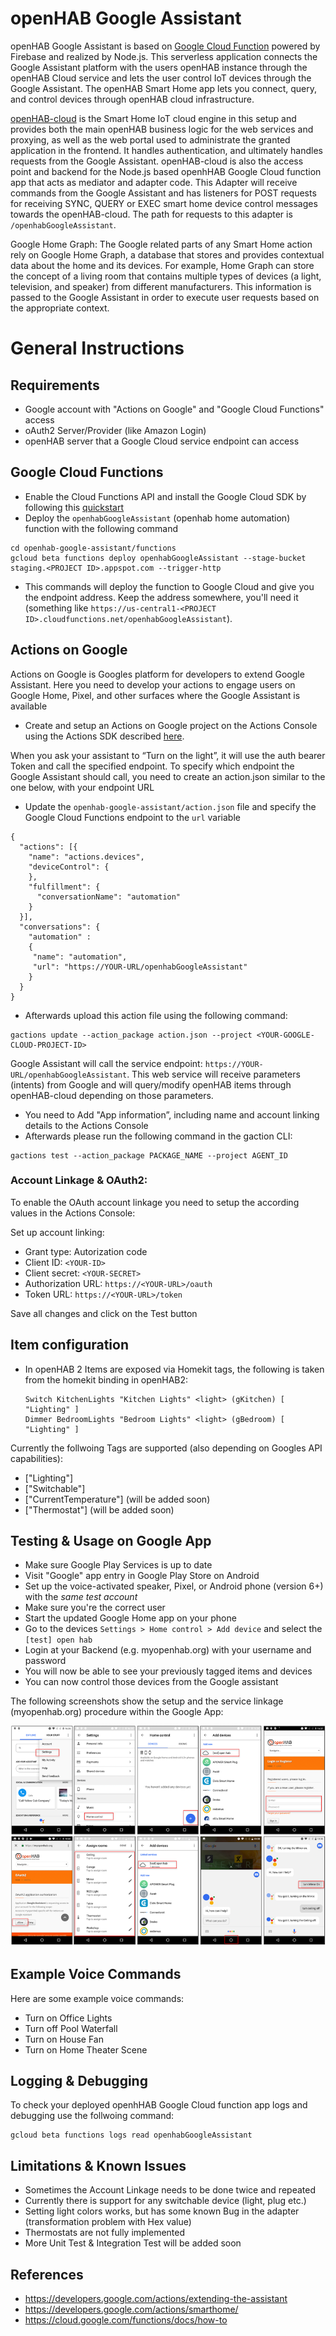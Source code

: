 # openHAB Google Assistant 

openHAB Google Assistant is based on [Google Cloud Function](https://cloud.google.com/functions) powered by Firebase and realized by Node.js. This serverless application connects the Google Assistant platform with the users openHAB instance through the openHAB Cloud service and lets the user control IoT devices through the Google Assistant. The openHAB Smart Home app lets you connect, query, and control devices through openHAB cloud infrastructure.

[openHAB-cloud](https://github.com/openhab/openhab-cloud) is the Smart Home IoT cloud engine in this setup and provides both the main openHAB business logic for the web services and proxying, as well as the web portal used to administrate the granted application in the frontend. It handles authentication, and ultimately handles requests from the Google Assistant. openHAB-cloud is also the access point and backend for the Node.js based openhHAB Google Cloud function app that acts as mediator and adapter code. This Adapter will receive commands from the Google Assistant and has listeners for POST requests for receiving SYNC, QUERY or EXEC smart home device control messages towards the openHAB-cloud. The path for requests to this adapter is `/openhabGoogleAssistant`.

Google Home Graph:
The Google related parts of any Smart Home action rely on Google Home Graph, a database that stores and provides contextual data about the home and its devices. For example, Home Graph can store the concept of a living room that contains multiple types of devices (a light, television, and speaker) from different manufacturers. This information is passed to the Google Assistant in order to execute user requests based on the appropriate context.

# General Instructions

## Requirements

* Google account with "Actions on Google" and "Google Cloud Functions" access
* oAuth2 Server/Provider (like Amazon Login)
* openHAB server that a Google Cloud service endpoint can access


## Google Cloud Functions

* Enable the Cloud Functions API and install the Google Cloud SDK by following this [quickstart](https://cloud.google.com/functions/docs/quickstart) 
* Deploy the `openhabGoogleAssistant` (openhab home automation) function with the following command

```
cd openhab-google-assistant/functions
gcloud beta functions deploy openhabGoogleAssistant --stage-bucket staging.<PROJECT ID>.appspot.com --trigger-http
```

* This commands will deploy the function to Google Cloud and give you the endpoint address. Keep the address somewhere, you'll need it (something like `https://us-central1-<PROJECT ID>.cloudfunctions.net/openhabGoogleAssistant`).


## Actions on Google

Actions on Google is Googles platform for developers to extend Google Assistant. Here you need to develop your actions to engage users on Google Home, Pixel, and other surfaces where the Google Assistant is available

* Create and setup an Actions on Google project on the Actions Console using the Actions SDK described [here](https://developers.google.com/actions/sdk/create-a-project).

When you ask your assistant to “Turn on the light”, it will use the auth bearer Token and call the specified endpoint. To specify which endpoint the Google Assistant should call, you need to create an action.json similar to the one below, with your endpoint URL

* Update the `openhab-google-assistant/action.json` file and specify the Google Cloud Functions endpoint to the ```url``` variable

```
{
  "actions": [{
    "name": "actions.devices",
    "deviceControl": {
    },
    "fulfillment": {
      "conversationName": "automation"
    }
  }],
  "conversations": {
    "automation" :
    {
     "name": "automation",
     "url": "https://YOUR-URL/openhabGoogleAssistant"
    }
  }
}
```

* Afterwards upload this action file using the following command:
```
gactions update --action_package action.json --project <YOUR-GOOGLE-CLOUD-PROJECT-ID>
```

Google Assistant will call the service endpoint: `https://YOUR-URL/openhabGoogleAssistant`.
This web service will receive parameters (intents) from Google and will query/modify openHAB items through openHAB-cloud depending on those parameters.

* You need to Add "App information”, including name and account linking details to the Actions Console
* Afterwards please run the following command in the gaction CLI:
```
gactions test --action_package PACKAGE_NAME --project AGENT_ID
```

### Account Linkage & OAuth2:

To enable the OAuth account linkage you need to setup the according values in the Actions Console: 

Set up account linking:

* Grant type: Autorization code
* Client ID: `<YOUR-ID>`
* Client secret: `<YOUR-SECRET>`
* Authorization URL: `https://<YOUR-URL>/oauth`
* Token URL: `https://<YOUR-URL>/token`

Save all changes and click on the Test button

## Item configuration

* In openHAB 2 Items are exposed via Homekit tags, the following is taken from the homekit binding in openHAB2:

  ```
  Switch KitchenLights "Kitchen Lights" <light> (gKitchen) [ "Lighting" ]
  Dimmer BedroomLights "Bedroom Lights" <light> (gBedroom) [ "Lighting" ]
  ```

Currently the follwoing Tags are supported (also depending on Googles API capabilities):
* ["Lighting"]
* ["Switchable"]
* ["CurrentTemperature"] (will be added soon)
* ["Thermostat"] (will be added soon)

## Testing & Usage on Google App

* Make sure Google Play Services is up to date
* Visit "Google" app entry in Google Play Store on Android
* Set up the voice-activated speaker, Pixel, or Android phone (version 6+) with the *same test account*
* Make sure you're the correct user
* Start the updated Google Home app on your phone
* Go to the devices `Settings > Home control > Add device` and select the `[test] open hab`
* Login at your Backend (e.g. myopenhab.org) with your username and password
* You will now be able to see your previously tagged items and devices
* You can now control those devices from the Google assistant

The following screenshots show the setup and the service linkage (myopenhab.org) procedure within the Google App:  

![openHAB Google App](/docs/openhab_google_app.png)


## Example Voice Commands

Here are some example voice commands:

 * Turn on Office Lights
 * Turn off Pool Waterfall
 * Turn on House Fan
 * Turn on Home Theater Scene


## Logging & Debugging

To check your deployed openhHAB Google Cloud function app logs and debugging use the follwoing command:
```
gcloud beta functions logs read openhabGoogleAssistant
```

## Limitations & Known Issues

* Sometimes the Account Linkage needs to be done twice and repeated
* Currently there is support for any switchable device (light, plug etc.)
* Setting light colors works, but has some known Bug in the adapter (transformation problem with Hex value)
* Thermostats are not fully implemented
* More Unit Test & Integration Test will be added soon


## References

* https://developers.google.com/actions/extending-the-assistant
* https://developers.google.com/actions/smarthome/
* https://cloud.google.com/functions/docs/how-to